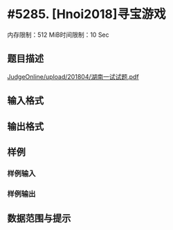 # #5285. [Hnoi2018]寻宝游戏

内存限制：512 MiB时间限制：10 Sec

## 题目描述

[JudgeOnline/upload/201804/湖南一试试题.pdf](upload/201804/湖南一试试题.pdf)

## 输入格式

## 输出格式

## 样例

### 样例输入

### 样例输出

## 数据范围与提示
